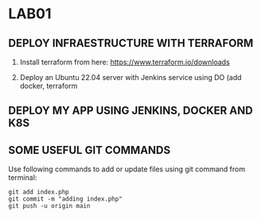 # LAB01

## DEPLOY INFRAESTRUCTURE WITH TERRAFORM

1. Install terraform from here: https://www.terraform.io/downloads

2. Deploy an Ubuntu 22.04 server with Jenkins service using DO (add docker, terraform

## DEPLOY MY APP USING JENKINS, DOCKER AND K8S



## SOME USEFUL GIT COMMANDS

Use following commands to add or update files using git command from terminal:

```
git add index.php
git commit -m "adding index.php"
git push -u origin main
```
